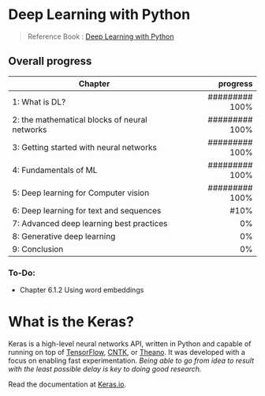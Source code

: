 # Deep Learning  with Python

> Reference Book : [Deep Learning  with Python](https://forums.manning.com/forums/deep-learning-with-python)


## Overall progress
| Chapter   | progress|
| -----  | -----:   |
| 1: What is DL?        | ######### 100%      |
| 2: the mathematical blocks of neural networks        | ######### 100%      |
| 3: Getting started with neural networks       | ######### 100%      |
| 4: Fundamentals of ML      | ######### 100%      |
| 5: Deep learning for Computer vision        |######### 100%      |
| 6: Deep learning for text and sequences        |  #10%      |
| 7: Advanced deep learning best practices       |  0%      |
| 8: Generative deep learning       |  0%      |
| 9: Conclusion       |  0%      |


### To-Do:

* Chapter 6.1.2 Using word embeddings



# What is the Keras?

Keras is a high-level neural networks API, written in Python and capable of running on top of [TensorFlow](https://github.com/tensorflow/tensorflow), [CNTK](https://github.com/Microsoft/cntk), or [Theano](https://github.com/Theano/Theano). It was developed with a focus on enabling fast experimentation. *Being able to go from idea to result with the least possible delay is key to doing good research.*

Read the documentation at [Keras.io](https://keras.io/).

